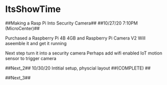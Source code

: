 # ItsShowTime
##Making a Rasp Pi Into Security Camera##
##10/27/20 7:10PM (MicroCenter)##

Purchased a Raspberry Pi 4B 4GB and Raspberry Pi Camera V2
Will aseemble it and get it running

Next step turn it into a security camera
Perhaps add wifi enabled IoT motion sensor to trigger camera

##Next_2##
10/30/20
Intitial setup, physcial layout 
##(COMPLETE) ##

##Next_3##

